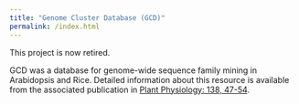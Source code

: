 ```yaml
---
title: "Genome Cluster Database (GCD)"
permalink: /index.html
---
```

This project is now retired. 

GCD was a database for genome-wide sequence
family mining in Arabidopsis and Rice. Detailed information about this resource
is available from the associated publication in [Plant Physiology: 138, 47-54](http://www.ncbi.nlm.nih.gov/entrez/query.fcgi?cmd=Retrieve&db=pubmed&dopt=Abstract&list_uids=15888677&query_hl=2). 
